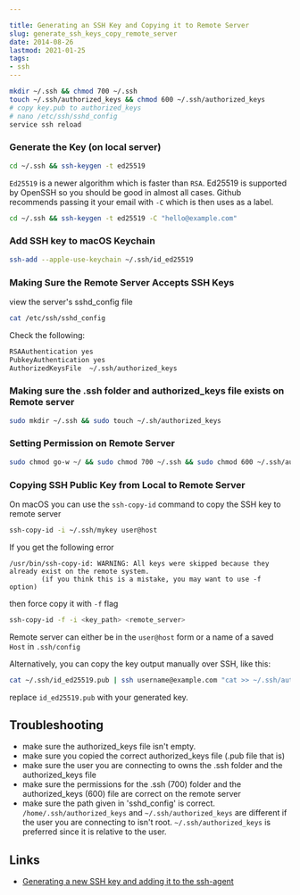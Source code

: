 ```yaml
---

title: Generating an SSH Key and Copying it to Remote Server
slug: generate_ssh_keys_copy_remote_server
date: 2014-08-26
lastmod: 2021-01-25
tags: 
- ssh
---
```



```bash
mkdir ~/.ssh && chmod 700 ~/.ssh
touch ~/.ssh/authorized_keys && chmod 600 ~/.ssh/authorized_keys
# copy key.pub to authorized_keys
# nano /etc/ssh/sshd_config
service ssh reload
```

### Generate the Key (on local server)

```bash
cd ~/.ssh && ssh-keygen -t ed25519
```

`Ed25519` is a newer algorithm which is faster than `RSA`. Ed25519 is supported by OpenSSH so you should be good in almost all cases. Github recommends passing it your email with `-C` which is then uses as a label.

```bash
cd ~/.ssh && ssh-keygen -t ed25519 -C "hello@example.com"
```
 
### Add SSH key to macOS Keychain

```bash
ssh-add --apple-use-keychain ~/.ssh/id_ed25519
```
### Making Sure the Remote Server Accepts SSH Keys
view the server's sshd_config file

```bash
cat /etc/ssh/sshd_config
```

Check the following:

```bash
RSAAuthentication yes
PubkeyAuthentication yes
AuthorizedKeysFile	~/.ssh/authorized_keys
```

### Making sure the .ssh folder and authorized_keys file exists on Remote server

```bash
sudo mkdir ~/.ssh && sudo touch ~/.sh/authorized_keys
```

### Setting Permission on Remote Server 

```bash
sudo chmod go-w ~/ && sudo chmod 700 ~/.ssh && sudo chmod 600 ~/.ssh/authorized_keys
```

### Copying SSH Public Key from Local to Remote Server

On macOS you can use the `ssh-copy-id` command to copy the SSH key to remote server

```bash
ssh-copy-id -i ~/.ssh/mykey user@host
```

If you get the following error

```
/usr/bin/ssh-copy-id: WARNING: All keys were skipped because they already exist on the remote system.
		(if you think this is a mistake, you may want to use -f option)
```

then force copy it with `-f` flag

```bash
ssh-copy-id -f -i <key_path> <remote_server>
```

Remote server can either be in the `user@host` form or a name of a saved `Host` in `.ssh/config`

Alternatively, you can copy the key output manually over SSH, like this:


```bash
cat ~/.ssh/id_ed25519.pub | ssh username@example.com "cat >> ~/.ssh/authorized_keys"
```

replace `id_ed25519.pub` with your generated key.

Troubleshooting
---

- make sure the authorized_keys file isn't empty. 
- make sure you copied the correct authorized_keys file (.pub file that is)
- make sure the user you are connecting to owns the .ssh folder and the authorized_keys file
- make sure the permissions for the .ssh (700) folder and the authorized_keys (600) file are correct on the remote server
- make sure the path given in 'sshd_config' is correct. `/home/.ssh/authorized_keys` and `~/.ssh/authorized_keys` are different if the user you are connecting to isn't root. `~/.ssh/authorized_keys` is preferred since it is relative to the user.


Links
---

- [Generating a new SSH key and adding it to the ssh-agent](https://docs.github.com/en/github/authenticating-to-github/generating-a-new-ssh-key-and-adding-it-to-the-ssh-agent)
